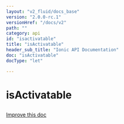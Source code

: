 ```yaml
---
layout: "v2_fluid/docs_base"
version: "2.0.0-rc.1"
versionHref: "/docs/v2"
path: ""
category: api
id: "isactivatable"
title: "isActivatable"
header_sub_title: "Ionic API Documentation"
doc: "isActivatable"
docType: "let"

---
```










<h1 class="api-title">
<a class="anchor" name="is-activatable" href="#is-activatable"></a>

isActivatable





</h1>

<a class="improve-v2-docs" href="http://github.com/driftyco/ionic/edit/master//src/components/tap-click/tap-click.ts#L196">
Improve this doc
</a>










<!-- @usage tag -->


<!-- @property tags -->



<!-- instance methods on the class -->




<!-- related link --><!-- end content block -->


<!-- end body block -->

